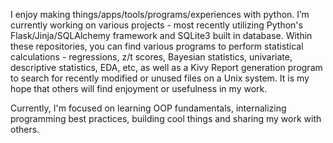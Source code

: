 I enjoy making things/apps/tools/programs/experiences with python. I’m currently working on various projects - most recently utilizing Python's Flask/Jinja/SQLAlchemy framework and SQLite3 built in database. Within these repositories, you can find various programs to perform statistical calculations - regressions, z/t scores, Bayesian statistics, univariate, descriptive statistics, EDA, etc, as well as a Kivy Report generation program to search for recently modified or unused files on a Unix system. It is my hope that others will find enjoyment or usefulness in my work.

Currently, I'm focused on learning OOP fundamentals, internalizing programming best practices, building cool things and sharing my work with others.
